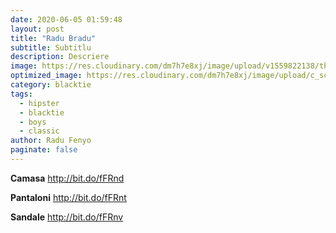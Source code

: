 ```yaml
---
date: 2020-06-05 01:59:48
layout: post
title: "Radu Bradu"
subtitle: Subtitlu
description: Descriere
image: https://res.cloudinary.com/dm7h7e8xj/image/upload/v1559822138/theme9_v273a9.jpg
optimized_image: https://res.cloudinary.com/dm7h7e8xj/image/upload/c_scale,w_380/v1559822138/theme9_v273a9.jpg
category: blacktie 
tags:
  - hipster
  - blacktie
  - boys
  - classic
author: Radu Fenyo
paginate: false
---
```

**Camasa**
http://bit.do/fFRnd

**Pantaloni**
http://bit.do/fFRnt

**Sandale**
http://bit.do/fFRnv
